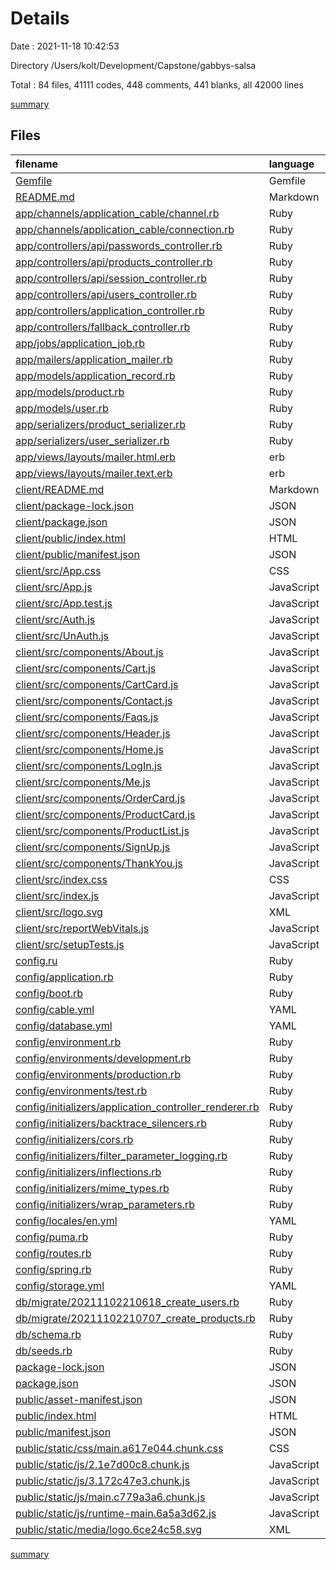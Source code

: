 # Details

Date : 2021-11-18 10:42:53

Directory /Users/kolt/Development/Capstone/gabbys-salsa

Total : 84 files,  41111 codes, 448 comments, 441 blanks, all 42000 lines

[summary](results.md)

## Files
| filename | language | code | comment | blank | total |
| :--- | :--- | ---: | ---: | ---: | ---: |
| [Gemfile](/Gemfile) | Gemfile | 17 | 16 | 10 | 43 |
| [README.md](/README.md) | Markdown | 13 | 0 | 12 | 25 |
| [app/channels/application_cable/channel.rb](/app/channels/application_cable/channel.rb) | Ruby | 4 | 0 | 1 | 5 |
| [app/channels/application_cable/connection.rb](/app/channels/application_cable/connection.rb) | Ruby | 4 | 0 | 1 | 5 |
| [app/controllers/api/passwords_controller.rb](/app/controllers/api/passwords_controller.rb) | Ruby | 14 | 1 | 3 | 18 |
| [app/controllers/api/products_controller.rb](/app/controllers/api/products_controller.rb) | Ruby | 9 | 0 | 3 | 12 |
| [app/controllers/api/session_controller.rb](/app/controllers/api/session_controller.rb) | Ruby | 18 | 0 | 4 | 22 |
| [app/controllers/api/users_controller.rb](/app/controllers/api/users_controller.rb) | Ruby | 23 | 0 | 7 | 30 |
| [app/controllers/application_controller.rb](/app/controllers/application_controller.rb) | Ruby | 16 | 0 | 6 | 22 |
| [app/controllers/fallback_controller.rb](/app/controllers/fallback_controller.rb) | Ruby | 5 | 2 | 1 | 8 |
| [app/jobs/application_job.rb](/app/jobs/application_job.rb) | Ruby | 2 | 4 | 2 | 8 |
| [app/mailers/application_mailer.rb](/app/mailers/application_mailer.rb) | Ruby | 4 | 0 | 1 | 5 |
| [app/models/application_record.rb](/app/models/application_record.rb) | Ruby | 3 | 0 | 1 | 4 |
| [app/models/product.rb](/app/models/product.rb) | Ruby | 3 | 0 | 1 | 4 |
| [app/models/user.rb](/app/models/user.rb) | Ruby | 5 | 1 | 2 | 8 |
| [app/serializers/product_serializer.rb](/app/serializers/product_serializer.rb) | Ruby | 4 | 0 | 1 | 5 |
| [app/serializers/user_serializer.rb](/app/serializers/user_serializer.rb) | Ruby | 3 | 0 | 1 | 4 |
| [app/views/layouts/mailer.html.erb](/app/views/layouts/mailer.html.erb) | erb | 12 | 0 | 2 | 14 |
| [app/views/layouts/mailer.text.erb](/app/views/layouts/mailer.text.erb) | erb | 1 | 0 | 1 | 2 |
| [client/README.md](/client/README.md) | Markdown | 38 | 0 | 33 | 71 |
| [client/package-lock.json](/client/package-lock.json) | JSON | 38,168 | 0 | 1 | 38,169 |
| [client/package.json](/client/package.json) | JSON | 40 | 0 | 1 | 41 |
| [client/public/index.html](/client/public/index.html) | HTML | 28 | 23 | 1 | 52 |
| [client/public/manifest.json](/client/public/manifest.json) | JSON | 25 | 0 | 1 | 26 |
| [client/src/App.css](/client/src/App.css) | CSS | 555 | 11 | 79 | 645 |
| [client/src/App.js](/client/src/App.js) | JavaScript | 40 | 2 | 7 | 49 |
| [client/src/App.test.js](/client/src/App.test.js) | JavaScript | 7 | 0 | 2 | 9 |
| [client/src/Auth.js](/client/src/Auth.js) | JavaScript | 109 | 0 | 10 | 119 |
| [client/src/UnAuth.js](/client/src/UnAuth.js) | JavaScript | 19 | 0 | 2 | 21 |
| [client/src/components/About.js](/client/src/components/About.js) | JavaScript | 17 | 0 | 0 | 17 |
| [client/src/components/Cart.js](/client/src/components/Cart.js) | JavaScript | 72 | 1 | 11 | 84 |
| [client/src/components/CartCard.js](/client/src/components/CartCard.js) | JavaScript | 16 | 17 | 0 | 33 |
| [client/src/components/Contact.js](/client/src/components/Contact.js) | JavaScript | 29 | 0 | 1 | 30 |
| [client/src/components/Faqs.js](/client/src/components/Faqs.js) | JavaScript | 24 | 0 | 1 | 25 |
| [client/src/components/Header.js](/client/src/components/Header.js) | JavaScript | 21 | 0 | 3 | 24 |
| [client/src/components/Home.js](/client/src/components/Home.js) | JavaScript | 9 | 0 | 1 | 10 |
| [client/src/components/LogIn.js](/client/src/components/LogIn.js) | JavaScript | 76 | 0 | 16 | 92 |
| [client/src/components/Me.js](/client/src/components/Me.js) | JavaScript | 80 | 0 | 9 | 89 |
| [client/src/components/OrderCard.js](/client/src/components/OrderCard.js) | JavaScript | 11 | 0 | 3 | 14 |
| [client/src/components/ProductCard.js](/client/src/components/ProductCard.js) | JavaScript | 12 | 0 | 3 | 15 |
| [client/src/components/ProductList.js](/client/src/components/ProductList.js) | JavaScript | 20 | 0 | 5 | 25 |
| [client/src/components/SignUp.js](/client/src/components/SignUp.js) | JavaScript | 113 | 0 | 13 | 126 |
| [client/src/components/ThankYou.js](/client/src/components/ThankYou.js) | JavaScript | 21 | 0 | 5 | 26 |
| [client/src/index.css](/client/src/index.css) | CSS | 12 | 0 | 2 | 14 |
| [client/src/index.js](/client/src/index.js) | JavaScript | 15 | 3 | 5 | 23 |
| [client/src/logo.svg](/client/src/logo.svg) | XML | 1 | 0 | 0 | 1 |
| [client/src/reportWebVitals.js](/client/src/reportWebVitals.js) | JavaScript | 12 | 0 | 2 | 14 |
| [client/src/setupTests.js](/client/src/setupTests.js) | JavaScript | 1 | 4 | 1 | 6 |
| [config.ru](/config.ru) | Ruby | 3 | 1 | 3 | 7 |
| [config/application.rb](/config/application.rb) | Ruby | 23 | 18 | 10 | 51 |
| [config/boot.rb](/config/boot.rb) | Ruby | 3 | 0 | 2 | 5 |
| [config/cable.yml](/config/cable.yml) | YAML | 8 | 0 | 3 | 11 |
| [config/database.yml](/config/database.yml) | YAML | 15 | 62 | 10 | 87 |
| [config/environment.rb](/config/environment.rb) | Ruby | 2 | 2 | 2 | 6 |
| [config/environments/development.rb](/config/environments/development.rb) | Ruby | 24 | 23 | 20 | 67 |
| [config/environments/production.rb](/config/environments/production.rb) | Ruby | 22 | 65 | 27 | 114 |
| [config/environments/test.rb](/config/environments/test.rb) | Ruby | 21 | 23 | 17 | 61 |
| [config/initializers/application_controller_renderer.rb](/config/initializers/application_controller_renderer.rb) | Ruby | 0 | 7 | 2 | 9 |
| [config/initializers/backtrace_silencers.rb](/config/initializers/backtrace_silencers.rb) | Ruby | 1 | 5 | 3 | 9 |
| [config/initializers/cors.rb](/config/initializers/cors.rb) | Ruby | 0 | 12 | 7 | 19 |
| [config/initializers/filter_parameter_logging.rb](/config/initializers/filter_parameter_logging.rb) | Ruby | 3 | 2 | 2 | 7 |
| [config/initializers/inflections.rb](/config/initializers/inflections.rb) | Ruby | 0 | 14 | 3 | 17 |
| [config/initializers/mime_types.rb](/config/initializers/mime_types.rb) | Ruby | 0 | 3 | 2 | 5 |
| [config/initializers/wrap_parameters.rb](/config/initializers/wrap_parameters.rb) | Ruby | 3 | 8 | 4 | 15 |
| [config/locales/en.yml](/config/locales/en.yml) | YAML | 2 | 30 | 2 | 34 |
| [config/puma.rb](/config/puma.rb) | Ruby | 8 | 28 | 8 | 44 |
| [config/routes.rb](/config/routes.rb) | Ruby | 12 | 12 | 13 | 37 |
| [config/spring.rb](/config/spring.rb) | Ruby | 6 | 0 | 1 | 7 |
| [config/storage.yml](/config/storage.yml) | YAML | 6 | 23 | 6 | 35 |
| [db/migrate/20211102210618_create_users.rb](/db/migrate/20211102210618_create_users.rb) | Ruby | 11 | 0 | 2 | 13 |
| [db/migrate/20211102210707_create_products.rb](/db/migrate/20211102210707_create_products.rb) | Ruby | 12 | 0 | 2 | 14 |
| [db/schema.rb](/db/schema.rb) | Ruby | 22 | 12 | 6 | 40 |
| [db/seeds.rb](/db/seeds.rb) | Ruby | 4 | 7 | 3 | 14 |
| [package-lock.json](/package-lock.json) | JSON | 1,073 | 0 | 1 | 1,074 |
| [package.json](/package.json) | JSON | 21 | 0 | 1 | 22 |
| [public/asset-manifest.json](/public/asset-manifest.json) | JSON | 23 | 0 | 0 | 23 |
| [public/index.html](/public/index.html) | HTML | 1 | 0 | 0 | 1 |
| [public/manifest.json](/public/manifest.json) | JSON | 25 | 0 | 1 | 26 |
| [public/static/css/main.a617e044.chunk.css](/public/static/css/main.a617e044.chunk.css) | CSS | 1 | 1 | 0 | 2 |
| [public/static/js/2.1e7d00c8.chunk.js](/public/static/js/2.1e7d00c8.chunk.js) | JavaScript | 1 | 2 | 0 | 3 |
| [public/static/js/3.172c47e3.chunk.js](/public/static/js/3.172c47e3.chunk.js) | JavaScript | 1 | 1 | 0 | 2 |
| [public/static/js/main.c779a3a6.chunk.js](/public/static/js/main.c779a3a6.chunk.js) | JavaScript | 1 | 1 | 0 | 2 |
| [public/static/js/runtime-main.6a5a3d62.js](/public/static/js/runtime-main.6a5a3d62.js) | JavaScript | 1 | 1 | 0 | 2 |
| [public/static/media/logo.6ce24c58.svg](/public/static/media/logo.6ce24c58.svg) | XML | 1 | 0 | 0 | 1 |

[summary](results.md)
